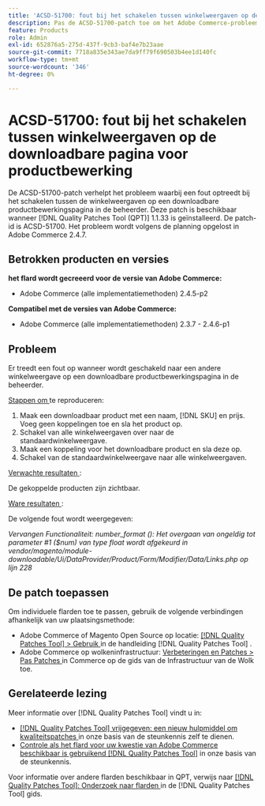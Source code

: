 ```yaml
---
title: 'ACSD-51700: fout bij het schakelen tussen winkelweergaven op de downloadbare pagina voor productbewerking'
description: Pas de ACSD-51700-patch toe om het Adobe Commerce-probleem op te lossen, waarbij een fout optreedt bij het schakelen tussen de winkelweergaven op een downloadbare productbewerkingspagina in de beheerder.
feature: Products
role: Admin
exl-id: 652876a5-275d-437f-9cb3-baf4e7b23aae
source-git-commit: 7718a835e343ae7da9ff79f690503b4ee1d140fc
workflow-type: tm+mt
source-wordcount: '346'
ht-degree: 0%

---
```


# ACSD-51700: fout bij het schakelen tussen winkelweergaven op de downloadbare pagina voor productbewerking

De ACSD-51700-patch verhelpt het probleem waarbij een fout optreedt bij het schakelen tussen de winkelweergaven op een downloadbare productbewerkingspagina in de beheerder. Deze patch is beschikbaar wanneer [!DNL Quality Patches Tool (QPT)] 1.1.33 is geïnstalleerd. De patch-id is ACSD-51700. Het probleem wordt volgens de planning opgelost in Adobe Commerce 2.4.7.

## Betrokken producten en versies

**het flard wordt gecreeerd voor de versie van Adobe Commerce:**

* Adobe Commerce (alle implementatiemethoden) 2.4.5-p2

**Compatibel met de versies van Adobe Commerce:**

* Adobe Commerce (alle implementatiemethoden) 2.3.7 - 2.4.6-p1

## Probleem

Er treedt een fout op wanneer wordt geschakeld naar een andere winkelweergave op een downloadbare productbewerkingspagina in de beheerder.

<u> Stappen om </u> te reproduceren:

1. Maak een downloadbaar product met een naam, [!DNL SKU] en prijs. Voeg geen koppelingen toe en sla het product op.
1. Schakel van alle winkelweergaven over naar de standaardwinkelweergave.
1. Maak een koppeling voor het downloadbare product en sla deze op.
1. Schakel van de standaardwinkelweergave naar alle winkelweergaven.

<u> Verwachte resultaten </u>:

De gekoppelde producten zijn zichtbaar.

<u> Ware resultaten </u>:

De volgende fout wordt weergegeven:

*Vervangen Functionaliteit: number_format (): Het overgaan van ongeldig tot parameter #1 ($num) van type float wordt afgekeurd in vendor/magento/module-downloadable/Ui/DataProvider/Product/Form/Modifier/Data/Links.php op lijn 228*

## De patch toepassen

Om individuele flarden toe te passen, gebruik de volgende verbindingen afhankelijk van uw plaatsingsmethode:

* Adobe Commerce of Magento Open Source op locatie: [[!DNL Quality Patches Tool]  > Gebruik ](https://experienceleague.adobe.com/docs/commerce-operations/tools/quality-patches-tool/usage.html) in de handleiding [!DNL Quality Patches Tool] .
* Adobe Commerce op wolkeninfrastructuur: [ Verbeteringen en Patches > Pas Patches ](https://experienceleague.adobe.com/docs/commerce-cloud-service/user-guide/develop/upgrade/apply-patches.html) in Commerce op de gids van de Infrastructuur van de Wolk toe.

## Gerelateerde lezing

Meer informatie over [!DNL Quality Patches Tool] vindt u in:

* [[!DNL Quality Patches Tool]  vrijgegeven: een nieuw hulpmiddel om kwaliteitspatches ](/help/announcements/adobe-commerce-announcements/magento-quality-patches-released-new-tool-to-self-serve-quality-patches.md) in onze basis van de steunkennis zelf te dienen.
* [ Controle als het flard voor uw kwestie van Adobe Commerce beschikbaar is gebruikend  [!DNL Quality Patches Tool]](/help/support-tools/patches-available-in-qpt-tool/check-patch-for-magento-issue-with-magento-quality-patches.md) in onze basis van de steunkennis.

Voor informatie over andere flarden beschikbaar in QPT, verwijs naar [[!DNL Quality Patches Tool]: Onderzoek naar flarden ](https://experienceleague.adobe.com/tools/commerce-quality-patches/index.html) in de [!DNL Quality Patches Tool] gids.
